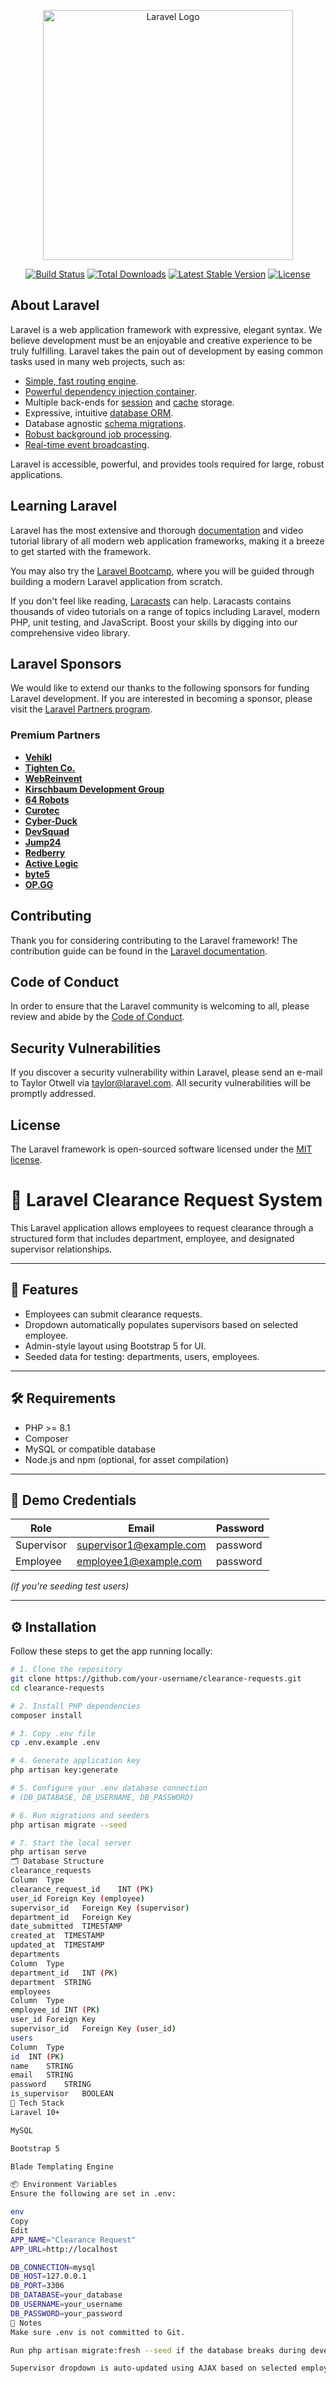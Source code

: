 <p align="center"><a href="https://laravel.com" target="_blank"><img src="https://raw.githubusercontent.com/laravel/art/master/logo-lockup/5%20SVG/2%20CMYK/1%20Full%20Color/laravel-logolockup-cmyk-red.svg" width="400" alt="Laravel Logo"></a></p>

<p align="center">
<a href="https://github.com/laravel/framework/actions"><img src="https://github.com/laravel/framework/workflows/tests/badge.svg" alt="Build Status"></a>
<a href="https://packagist.org/packages/laravel/framework"><img src="https://img.shields.io/packagist/dt/laravel/framework" alt="Total Downloads"></a>
<a href="https://packagist.org/packages/laravel/framework"><img src="https://img.shields.io/packagist/v/laravel/framework" alt="Latest Stable Version"></a>
<a href="https://packagist.org/packages/laravel/framework"><img src="https://img.shields.io/packagist/l/laravel/framework" alt="License"></a>
</p>

## About Laravel

Laravel is a web application framework with expressive, elegant syntax. We believe development must be an enjoyable and creative experience to be truly fulfilling. Laravel takes the pain out of development by easing common tasks used in many web projects, such as:

- [Simple, fast routing engine](https://laravel.com/docs/routing).
- [Powerful dependency injection container](https://laravel.com/docs/container).
- Multiple back-ends for [session](https://laravel.com/docs/session) and [cache](https://laravel.com/docs/cache) storage.
- Expressive, intuitive [database ORM](https://laravel.com/docs/eloquent).
- Database agnostic [schema migrations](https://laravel.com/docs/migrations).
- [Robust background job processing](https://laravel.com/docs/queues).
- [Real-time event broadcasting](https://laravel.com/docs/broadcasting).

Laravel is accessible, powerful, and provides tools required for large, robust applications.

## Learning Laravel

Laravel has the most extensive and thorough [documentation](https://laravel.com/docs) and video tutorial library of all modern web application frameworks, making it a breeze to get started with the framework.

You may also try the [Laravel Bootcamp](https://bootcamp.laravel.com), where you will be guided through building a modern Laravel application from scratch.

If you don't feel like reading, [Laracasts](https://laracasts.com) can help. Laracasts contains thousands of video tutorials on a range of topics including Laravel, modern PHP, unit testing, and JavaScript. Boost your skills by digging into our comprehensive video library.

## Laravel Sponsors

We would like to extend our thanks to the following sponsors for funding Laravel development. If you are interested in becoming a sponsor, please visit the [Laravel Partners program](https://partners.laravel.com).

### Premium Partners

- **[Vehikl](https://vehikl.com/)**
- **[Tighten Co.](https://tighten.co)**
- **[WebReinvent](https://webreinvent.com/)**
- **[Kirschbaum Development Group](https://kirschbaumdevelopment.com)**
- **[64 Robots](https://64robots.com)**
- **[Curotec](https://www.curotec.com/services/technologies/laravel/)**
- **[Cyber-Duck](https://cyber-duck.co.uk)**
- **[DevSquad](https://devsquad.com/hire-laravel-developers)**
- **[Jump24](https://jump24.co.uk)**
- **[Redberry](https://redberry.international/laravel/)**
- **[Active Logic](https://activelogic.com)**
- **[byte5](https://byte5.de)**
- **[OP.GG](https://op.gg)**

## Contributing

Thank you for considering contributing to the Laravel framework! The contribution guide can be found in the [Laravel documentation](https://laravel.com/docs/contributions).

## Code of Conduct

In order to ensure that the Laravel community is welcoming to all, please review and abide by the [Code of Conduct](https://laravel.com/docs/contributions#code-of-conduct).

## Security Vulnerabilities

If you discover a security vulnerability within Laravel, please send an e-mail to Taylor Otwell via [taylor@laravel.com](mailto:taylor@laravel.com). All security vulnerabilities will be promptly addressed.

## License

The Laravel framework is open-sourced software licensed under the [MIT license](https://opensource.org/licenses/MIT).


# 📝 Laravel Clearance Request System

This Laravel application allows employees to request clearance through a structured form that includes department, employee, and designated supervisor relationships.

---

## 🚀 Features

- Employees can submit clearance requests.
- Dropdown automatically populates supervisors based on selected employee.
- Admin-style layout using Bootstrap 5 for UI.
- Seeded data for testing: departments, users, employees.

---

## 🛠️ Requirements

- PHP >= 8.1
- Composer
- MySQL or compatible database
- Node.js and npm (optional, for asset compilation)

---

## 🧪 Demo Credentials

| Role       | Email                      | Password |
|------------|----------------------------|----------|
| Supervisor | supervisor1@example.com    | password |
| Employee   | employee1@example.com      | password |

*(if you're seeding test users)*

---

## ⚙️ Installation

Follow these steps to get the app running locally:

```bash
# 1. Clone the repository
git clone https://github.com/your-username/clearance-requests.git
cd clearance-requests

# 2. Install PHP dependencies
composer install

# 3. Copy .env file
cp .env.example .env

# 4. Generate application key
php artisan key:generate

# 5. Configure your .env database connection
# (DB_DATABASE, DB_USERNAME, DB_PASSWORD)

# 6. Run migrations and seeders
php artisan migrate --seed

# 7. Start the local server
php artisan serve
🗂️ Database Structure
clearance_requests
Column	Type
clearance_request_id	INT (PK)
user_id	Foreign Key (employee)
supervisor_id	Foreign Key (supervisor)
department_id	Foreign Key
date_submitted	TIMESTAMP
created_at	TIMESTAMP
updated_at	TIMESTAMP
departments
Column	Type
department_id	INT (PK)
department	STRING
employees
Column	Type
employee_id	INT (PK)
user_id	Foreign Key
supervisor_id	Foreign Key (user_id)
users
Column	Type
id	INT (PK)
name	STRING
email	STRING
password	STRING
is_supervisor	BOOLEAN
🧰 Tech Stack
Laravel 10+

MySQL

Bootstrap 5

Blade Templating Engine

📦 Environment Variables
Ensure the following are set in .env:

env
Copy
Edit
APP_NAME="Clearance Request"
APP_URL=http://localhost

DB_CONNECTION=mysql
DB_HOST=127.0.0.1
DB_PORT=3306
DB_DATABASE=your_database
DB_USERNAME=your_username
DB_PASSWORD=your_password
📌 Notes
Make sure .env is not committed to Git.

Run php artisan migrate:fresh --seed if the database breaks during development.

Supervisor dropdown is auto-updated using AJAX based on selected employee.

